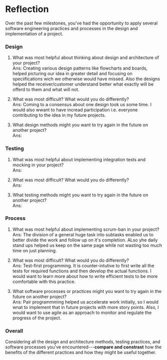 # Reflection

Over the past few milestones, you've had the opportunity to apply several software engineering practices and processes in the design and implementation of a project.

### Design

1. What was most helpful about thinking about design and architecture of your project?\
Ans: Creating various design patterns like flowcharts and boards, helped picturing our idea in greater detail and focusing on speciifications wich we otherwise would have missed.
Also the designs helped the receiver/customer understand better what exactly will be offerd to them and what will not.

2. What was most difficult? What would you do differently?\
Ans: Coming to a consensus about one design took us some time. I would also wwant to have incread participation i.e. everyone contributing to the idea in my future projects.

3. What design methods might you want to try again in the future on another project?\
Ans: 


### Testing

1. What was most helpful about implementing integration tests and mocking in your project?\
Ans: 

2. What was most difficult? What would you do differently?\
Ans: 
3. What testing methods might you want to try again in the future on another project?\
Ans: 

### Process

1. What was most helpful about implementing scrum-ban in your project?\
Ans: The division of a general huge task into subtasks enabled us to better divide the work and follow up on it's completion. ALso yhe daily stand ups helped us keep on the same page while not wasting too much time on just planning.

2. What was most difficult? What would you do differently?\
Ans: Test-first programming. It is counter-intutive to first write all the tests for required functions and then develop the actual functions. I would want to learn more about how to write efficient tests to be more comfortable with this practice.
3. What software processes or practices might you want to try again in the future on another project?\
Ans: 
Pair programmming helped us accelerate work initially, so I would wnat to implement that in future projects with more story points. Also, I would want to use agile as an approach to monitor and regulate the progress of the project.
### Overall

Considering all the design and architecture methods, testing practices, and software processes you've encountered---**compare and constrast** how the benefits of the different practices and how they might be useful together.

